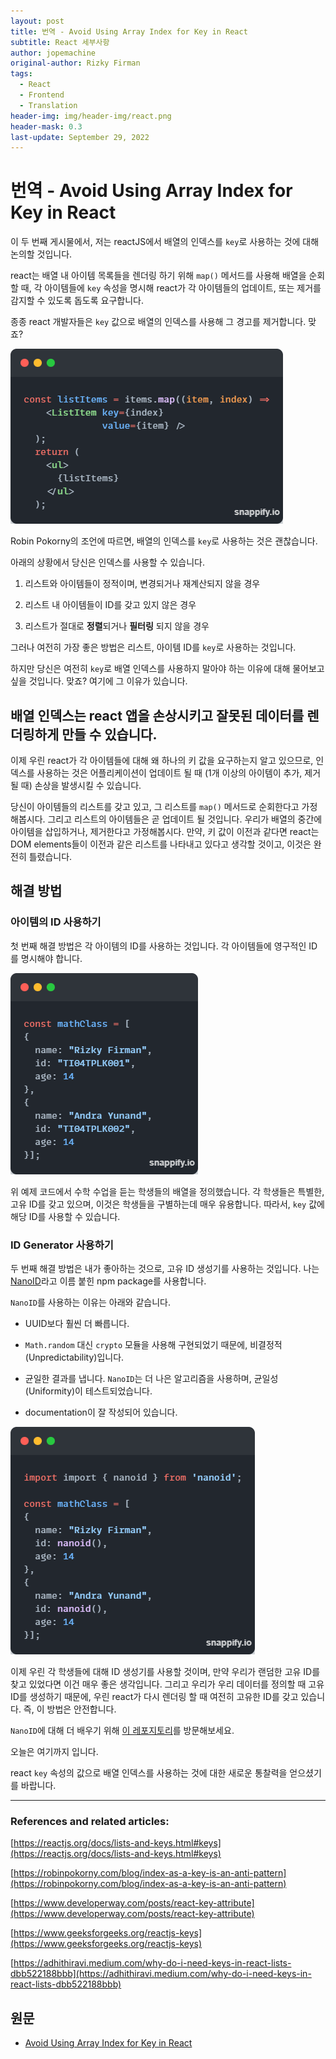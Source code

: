 ```yaml
---
layout: post
title: 번역 - Avoid Using Array Index for Key in React
subtitle: React 세부사항
author: jopemachine
original-author: Rizky Firman
tags:
  - React
  - Frontend
  - Translation
header-img: img/header-img/react.png
header-mask: 0.3
last-update: September 29, 2022
---
```


# 번역 - Avoid Using Array Index for Key in React

이 두 번째 게시물에서, 저는 reactJS에서 배열의 인덱스를 `key`로 사용하는 것에 대해 논의할 것입니다.

react는 배열 내 아이템 목록들을 렌더링 하기 위해 `map()` 메서드를 사용해 배열을 순회할 때, 각 아이템들에 `key` 속성을 명시해 react가 각 아이템들의 업데이트, 또는 제거를 감지할 수 있도록 돕도록 요구합니다.

종종 react 개발자들은 `key` 값으로 배열의 인덱스를 사용해 그 경고를 제거합니다. 맞죠?

![](/img/posts/React/2022-09-25-Avoid-Using-Array-Index-For-Key-In-React/1_TKtkAOW20-NQVlG1-2kLOQ.png)

Robin Pokorny의 조언에 따르면, 배열의 인덱스를 `key`로 사용하는 것은 괜찮습니다.

아래의 상황에서 당신은 인덱스를 사용할 수 있습니다.

1. 리스트와 아이템들이 정적이며, 변경되거나 재계산되지 않을 경우

2. 리스트 내 아이템들이 ID를 갖고 있지 않은 경우

3. 리스트가 절대로 **정렬**되거나 **필터링** 되지 않을 경우

그러나 여전히 가장 좋은 방법은 리스트, 아이템 ID를 `key`로 사용하는 것입니다.

하지만 당신은 여전히 `key`로 배열 인덱스를 사용하지 말아야 하는 이유에 대해 물어보고 싶을 것입니다. 맞죠? 여기에 그 이유가 있습니다.

## 배열 인덱스는 react 앱을 손상시키고 잘못된 데이터를 렌더링하게 만들 수 있습니다.

이제 우린 react가 각 아이템들에 대해 왜 하나의 키 값을 요구하는지 알고 있으므로, 인덱스를 사용하는 것은 어플리케이션이 업데이트 될 때 (1개 이상의 아이템이 추가, 제거될 때) 손상을 발생시킬 수 있습니다.

당신이 아이템들의 리스트를 갖고 있고, 그 리스트를 `map()` 메서드로 순회한다고 가정해봅시다. 그리고 리스트의 아이템들은 곧 업데이트 될 것입니다. 우리가 배열의 중간에 아이템을 삽입하거나, 제거한다고 가정해봅시다. 만약, 키 값이 이전과 같다면 react는 DOM elements들이 이전과 같은 리스트를 나타내고 있다고 생각할 것이고, 이것은 완전히 틀렸습니다.

## 해결 방법

### 아이템의 ID 사용하기

첫 번째 해결 방법은 각 아이템의 ID를 사용하는 것입니다. 각 아이템들에 영구적인 ID를 명시해야 합니다.

![](/img/posts/React/2022-09-25-Avoid-Using-Array-Index-For-Key-In-React/1_KrBlswNZr7nt-3hJfQeCog.png)

위 예제 코드에서 수학 수업을 듣는 학생들의 배열을 정의했습니다. 각 학생들은 특별한, 고유 ID를 갖고 있으며, 이것은 학생들을 구별하는데 매우 유용합니다. 따라서, `key` 값에 해당 ID를 사용할 수 있습니다.

### ID Generator 사용하기

두 번째 해결 방법은 내가 좋아하는 것으로, 고유 ID 생성기를 사용하는 것입니다. 나는 [NanoID](https://github.com/ai/nanoid/)라고 이름 붙힌 npm package를 사용합니다.

`NanoID`를 사용하는 이유는 아래와 같습니다.

* UUID보다 훨씬 더 빠릅니다.

* `Math.random` 대신 `crypto` 모듈을 사용해 구현되었기 때문에, 비결정적 (Unpredictability)입니다.

* 균일한 결과를 냅니다. `NanoID`는 더 나은 알고리즘을 사용하며, 균일성(Uniformity)이 테스트되었습니다.

* documentation이 잘 작성되어 있습니다.

![](/img/posts/React/2022-09-25-Avoid-Using-Array-Index-For-Key-In-React/1_IV7HTQgTslufILFHKadDOA.png)

이제 우린 각 학생들에 대해 ID 생성기를 사용할 것이며, 만약 우리가 랜덤한 고유 ID를 찾고 있었다면 이건 매우 좋은 생각입니다. 그리고 우리가 우리 데이터를 정의할 때 고유 ID를 생성하기 때문에, 우린 react가 다시 렌더링 할 때 여전히 고유한 ID를 갖고 있습니다. 즉, 이 방법은 안전합니다.

`NanoID`에 대해 더 배우기 위해 [이 레포지토리](https://github.com/ai/nanoid/)를 방문해보세요.

오늘은 여기까지 입니다.

react `key` 속성의 값으로 배열 인덱스를 사용하는 것에 대한 새로운 통찰력을 얻으셨기를 바랍니다.

<hr />

### References and related articles:

[https://reactjs.org/docs/lists-and-keys.html#keys](https://reactjs.org/docs/lists-and-keys.html#keys)

[https://robinpokorny.com/blog/index-as-a-key-is-an-anti-pattern](https://robinpokorny.com/blog/index-as-a-key-is-an-anti-pattern)

[https://www.developerway.com/posts/react-key-attribute](https://www.developerway.com/posts/react-key-attribute)

[https://www.geeksforgeeks.org/reactjs-keys](https://www.geeksforgeeks.org/reactjs-keys)

[https://adhithiravi.medium.com/why-do-i-need-keys-in-react-lists-dbb522188bbb](https://adhithiravi.medium.com/why-do-i-need-keys-in-react-lists-dbb522188bbb)

## 원문

- [Avoid Using Array Index for Key in React](https://medium.com/@rizfirsy/avoid-using-array-index-for-key-in-react-a9ff784be724)
